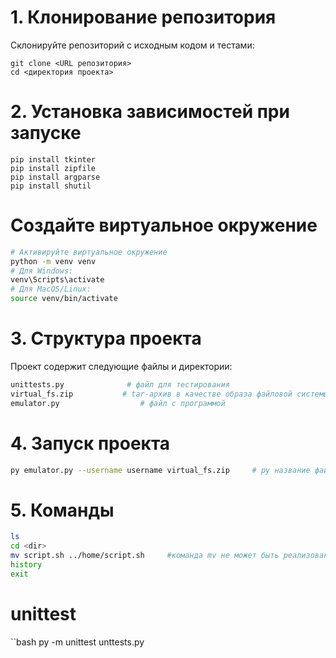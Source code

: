 # 1. Клонирование репозитория

Склонируйте репозиторий с исходным кодом и тестами:

```
git clone <URL репозитория>
cd <директория проекта>
```

# 2. Установка зависимостей при запуске

```
pip install tkinter
pip install zipfile
pip install argparse
pip install shutil

```

# Создайте виртуальное окружение

```bash
# Активируйте виртуальное окружение
python -m venv venv
# Для Windows:
venv\Scripts\activate
# Для MacOS/Linux:
source venv/bin/activate
```


# 3. Структура проекта
Проект содержит следующие файлы и директории:
```bash
unittests.py              # файл для тестирования
virtual_fs.zip           # tar-архив в качестве образа файловой системы
emulator.py                  # файл с программой
```

# 4. Запуск проекта
```bash
py emulator.py --username username virtual_fs.zip     # py название файла <имя пользователя> <файл с образом файловой системы>
```

# 5. Команды 
```bash
ls
cd <dir> 
mv script.sh ../home/script.sh     #команда mv не может быть реализованна полностью, она работает с памятью 
history
exit
```

# unittest
``bash
py -m unittest unttests.py
```


